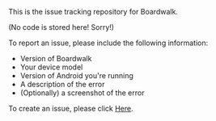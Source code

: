 This is the issue tracking repository for Boardwalk.

(No code is stored here! Sorry!)

To report an issue, please include the following information:

- Version of Boardwalk
- Your device model
- Version of Android you're running
- A description of the error
- (Optionally) a screenshot of the error

To create an issue, please click [Here](https://github.com/zhuowei/Boardwalk/issues/new?body=Version%20of%20Boardwalk%3A%0A%0AVersion%20of%20Android%3A%0A%0ADevice%20model%3A%0A%0ADescription%20of%20the%20problem%3A).
